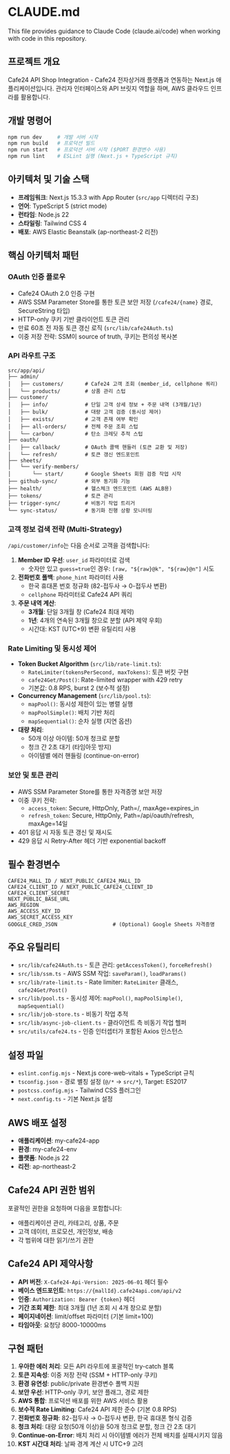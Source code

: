 # CLAUDE.md

This file provides guidance to Claude Code (claude.ai/code) when working with code in this repository.

## 프로젝트 개요

Cafe24 API Shop Integration - Cafe24 전자상거래 플랫폼과 연동하는 Next.js 애플리케이션입니다. 관리자 인터페이스와 API 브릿지 역할을 하며, AWS 클라우드 인프라를 활용합니다.

## 개발 명령어

```bash
npm run dev     # 개발 서버 시작
npm run build   # 프로덕션 빌드
npm run start   # 프로덕션 서버 시작 ($PORT 환경변수 사용)
npm run lint    # ESLint 실행 (Next.js + TypeScript 규칙)
```

## 아키텍처 및 기술 스택

- **프레임워크**: Next.js 15.3.3 with App Router (`src/app` 디렉터리 구조)
- **언어**: TypeScript 5 (strict mode)
- **런타임**: Node.js 22
- **스타일링**: Tailwind CSS 4
- **배포**: AWS Elastic Beanstalk (ap-northeast-2 리전)

## 핵심 아키텍처 패턴

### OAuth 인증 플로우
- Cafe24 OAuth 2.0 인증 구현
- AWS SSM Parameter Store를 통한 토큰 보안 저장 (`/cafe24/{name}` 경로, SecureString 타입)
- HTTP-only 쿠키 기반 클라이언트 토큰 관리
- 만료 60초 전 자동 토큰 갱신 로직 (`src/lib/cafe24Auth.ts`)
- 이중 저장 전략: SSM이 source of truth, 쿠키는 편의성 복사본

### API 라우트 구조
```
src/app/api/
├── admin/
│   ├── customers/       # Cafe24 고객 조회 (member_id, cellphone 쿼리)
│   └── products/        # 상품 관리 스텁
├── customer/
│   ├── info/            # 단일 고객 상세 정보 + 주문 내역 (3개월/1년)
│   ├── bulk/            # 대량 고객 검증 (동시성 제어)
│   ├── exists/          # 고객 존재 여부 확인
│   ├── all-orders/      # 전체 주문 조회 스텁
│   └── carbon/          # 탄소 크레딧 추적 스텁
├── oauth/
│   ├── callback/        # OAuth 콜백 핸들러 (토큰 교환 및 저장)
│   └── refresh/         # 토큰 갱신 엔드포인트
├── sheets/
│   └── verify-members/
│       └── start/       # Google Sheets 회원 검증 작업 시작
├── github-sync/         # 외부 동기화 기능
├── health/              # 헬스체크 엔드포인트 (AWS ALB용)
├── tokens/              # 토큰 관리
├── trigger-sync/        # 비동기 작업 트리거
└── sync-status/         # 동기화 진행 상황 모니터링
```

### 고객 정보 검색 전략 (Multi-Strategy)
`/api/customer/info`는 다음 순서로 고객을 검색합니다:
1. **Member ID 우선**: `user_id` 파라미터로 검색
   - 숫자만 있고 `guess=true`인 경우: `[raw, "${raw}@k", "${raw}@n"]` 시도
2. **전화번호 폴백**: `phone_hint` 파라미터 사용
   - 한국 휴대폰 번호 정규화 (82-접두사 → 0-접두사 변환)
   - `cellphone` 파라미터로 Cafe24 API 쿼리
3. **주문 내역 계산**:
   - **3개월**: 단일 3개월 창 (Cafe24 최대 제약)
   - **1년**: 4개의 연속된 3개월 창으로 분할 (API 제약 우회)
   - 시간대: KST (UTC+9) 변환 유틸리티 사용

### Rate Limiting 및 동시성 제어
- **Token Bucket Algorithm** (`src/lib/rate-limit.ts`):
  - `RateLimiter(tokensPerSecond, maxTokens)`: 토큰 버킷 구현
  - `cafe24Get/Post()`: Rate-limited wrapper with 429 retry
  - 기본값: 0.8 RPS, burst 2 (보수적 설정)
- **Concurrency Management** (`src/lib/pool.ts`):
  - `mapPool()`: 동시성 제한이 있는 병렬 실행
  - `mapPoolSimple()`: 배치 기반 처리
  - `mapSequential()`: 순차 실행 (지연 옵션)
- **대량 처리**:
  - 50개 이상 아이템: 50개 청크로 분할
  - 청크 간 2초 대기 (타임아웃 방지)
  - 아이템별 에러 핸들링 (continue-on-error)

### 보안 및 토큰 관리
- AWS SSM Parameter Store를 통한 자격증명 보안 저장
- 이중 쿠키 전략:
  - `access_token`: Secure, HttpOnly, Path=/, maxAge=expires_in
  - `refresh_token`: Secure, HttpOnly, Path=/api/oauth/refresh, maxAge=14일
- 401 응답 시 자동 토큰 갱신 및 재시도
- 429 응답 시 Retry-After 헤더 기반 exponential backoff

## 필수 환경변수

```
CAFE24_MALL_ID / NEXT_PUBLIC_CAFE24_MALL_ID
CAFE24_CLIENT_ID / NEXT_PUBLIC_CAFE24_CLIENT_ID
CAFE24_CLIENT_SECRET
NEXT_PUBLIC_BASE_URL
AWS_REGION
AWS_ACCESS_KEY_ID
AWS_SECRET_ACCESS_KEY
GOOGLE_CRED_JSON                  # (Optional) Google Sheets 자격증명
```

## 주요 유틸리티

- `src/lib/cafe24Auth.ts` - 토큰 관리: `getAccessToken()`, `forceRefresh()`
- `src/lib/ssm.ts` - AWS SSM 작업: `saveParam()`, `loadParams()`
- `src/lib/rate-limit.ts` - Rate limiter: `RateLimiter` 클래스, `cafe24Get/Post()`
- `src/lib/pool.ts` - 동시성 제어: `mapPool()`, `mapPoolSimple()`, `mapSequential()`
- `src/lib/job-store.ts` - 비동기 작업 추적
- `src/lib/async-job-client.ts` - 클라이언트 측 비동기 작업 헬퍼
- `src/utils/cafe24.ts` - 인증 인터셉터가 포함된 Axios 인스턴스

## 설정 파일

- `eslint.config.mjs` - Next.js core-web-vitals + TypeScript 규칙
- `tsconfig.json` - 경로 별칭 설정 (`@/*` → `src/*`), Target: ES2017
- `postcss.config.mjs` - Tailwind CSS 플러그인
- `next.config.ts` - 기본 Next.js 설정

## AWS 배포 설정

- **애플리케이션**: my-cafe24-app
- **환경**: my-cafe24-env
- **플랫폼**: Node.js 22
- **리전**: ap-northeast-2

## Cafe24 API 권한 범위

포괄적인 권한을 요청하며 다음을 포함합니다:
- 애플리케이션 관리, 카테고리, 상품, 주문
- 고객 데이터, 프로모션, 개인정보, 배송
- 각 범위에 대한 읽기/쓰기 권한

## Cafe24 API 제약사항

- **API 버전**: `X-Cafe24-Api-Version: 2025-06-01` 헤더 필수
- **베이스 엔드포인트**: `https://{mallId}.cafe24api.com/api/v2`
- **인증**: `Authorization: Bearer {token}` 헤더
- **기간 조회 제한**: 최대 3개월 (1년 조회 시 4개 창으로 분할)
- **페이지네이션**: limit/offset 파라미터 (기본 limit=100)
- **타임아웃**: 요청당 8000-10000ms

## 구현 패턴

1. **우아한 에러 처리**: 모든 API 라우트에 포괄적인 try-catch 블록
2. **토큰 지속성**: 이중 저장 전략 (SSM + HTTP-only 쿠키)
3. **환경 유연성**: public/private 환경변수 폴백 지원
4. **보안 우선**: HTTP-only 쿠키, 보안 플래그, 경로 제한
5. **AWS 통합**: 프로덕션 배포를 위한 AWS 서비스 활용
6. **보수적 Rate Limiting**: Cafe24 API 제한 준수 (기본 0.8 RPS)
7. **전화번호 정규화**: 82-접두사 → 0-접두사 변환, 한국 휴대폰 형식 검증
8. **청크 처리**: 대량 요청(50개 이상)을 50개 청크로 분할, 청크 간 2초 대기
9. **Continue-on-Error**: 배치 처리 시 아이템별 에러가 전체 배치를 실패시키지 않음
10. **KST 시간대 처리**: 날짜 경계 계산 시 UTC+9 고려